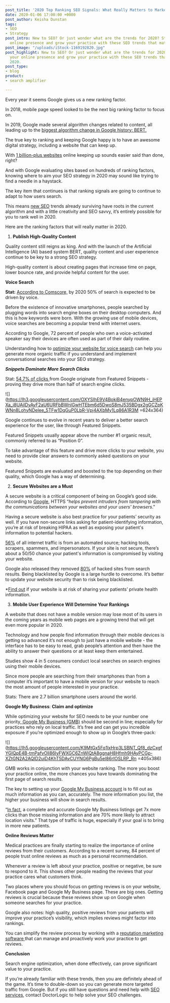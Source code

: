```yaml
---
post_title: '2020 Top Ranking SEO Signals: What Really Matters to Market your Practice'
date: 2020-01-06 17:00:00 +0000
post_author: Keisha Dunstan
tags:
- SEO
- Strategy
post_intro: New to SEO? Or just wonder what are the trends for 2020? Strengthen your
  online presence and grow your practice with these SEO trends that matter in 2020.
post_image: "/uploads/iStock-1169192820.jpg"
post_highlight: New to SEO? Or just wonder what are the trends for 2020? Strengthen
  your online presence and grow your practice with these SEO trends that matter in
  2020.
post_type:
- blog
product:
- search amplifier

---
```

Every year it seems Google gives us a new ranking factor.

In 2018, mobile page speed looked to be the next big ranking factor to focus on.

In 2019, Google made several algorithm changes related to content, all leading up to the [biggest algorithm change in Google history: BERT.](https://doctorlogic.com/blog/2019-11-05what-is-bert-latest-google-update)

The true key to ranking and keeping Google happy is to have an awesome digital strategy, including a website that can keep up.

With [1 billion-plus websites](https://www.internetlivestats.com/total-number-of-websites/) online keeping up sounds easier said than done, right?

And with Google evaluating sites based on hundreds of ranking factors, knowing where to aim your SEO strategy in 2020 may sound like trying to find a needle in a haystack.

The key item that continues is that ranking signals are going to continue to adapt to how users search.

This means [new SEO](https://www.internetlivestats.com/total-number-of-websites/) trends already surviving have roots in the current algorithm and with a little creativity and SEO savvy, it’s entirely possible for you to rank well in 2020.

Here are the ranking factors that will really matter in 2020.

1. **Publish High-Quality Content**

Quality content still reigns as king. And with the launch of the Artificial Intelligence (AI) based system BERT, quality content and user experience continue to be key to a strong SEO strategy.

High-quality content is about creating pages that increase time on page, lower bounce rate, and provide helpful content for the user.

**Voice Search**

**Stat:** [According to Comscore,](https://www.campaignlive.co.uk/article/just-say-it-future-search-voice-personal-digital-assistants/1392459) by 2020 50% of search is expected to be driven by voice.

Before the existence of innovative smartphones, people searched by plugging words into search engine boxes on their desktop computers. And this is how keywords were born. With the growing use of mobile devices, voice searches are becoming a popular trend with internet users.

According to Google, 72 percent of people who own a voice-activated speaker say their devices are often used as part of their daily routine.

Understanding how to [optimize your website for voice search](https://doctorlogic.com/blog/why-you-need-voice-search.html) can help you generate more organic traffic if you understand and implement conversational searches into your SEO strategy.

  
**_Snippets Dominate More Search Clicks_**

Stat: [54.7% of clicks ](https://www.searchenginepeople.com/blog/googles-featured-snippets-roundup-recent-stats-studies.html)from Google originate from Featured Snippets - proving they drive more than half of search engine clicks.

![](https://lh3.googleusercontent.com/OXYSIhE9V4BokiB4enypOWN9H_iHEPXa_i8UAjlDyAyF2aU6URFbBWnlGwHTEbm6d5DwoS8mJ535BDgx2gGCZpKWNn8LohyNDelee_5TFw1DqGuP0LbR-Vpj4AXbMy1Lq86A1R3M =624x364)

Google continues to evolve in recent years to deliver a better search experience for the user, like through Featured Snippets.

Featured Snippets usually appear above the number #1 organic result, commonly referred to as “Position 0”.

To take advantage of this feature and drive more clicks to your website, you need to provide clear answers to commonly asked questions on your website.

Featured Snippets are evaluated and boosted to the top depending on their quality, which Google has a way of determining.

2. **Secure Websites are a Must**

A secure website is a critical component of being on Google’s good side. According to [Google](https://developers.google.com/web/fundamentals/security/encrypt-in-transit/why-https), HTTPS “_helps prevent intruders from tampering with the communications between your websites and your users’ browsers_.”

Having a secure website is also best practice for your patients’ security as well. If you have non-secure links asking for patient-identifying information, you’re at risk of breaking HIPAA as well as exposing your patient's information to potential hackers.

[56%](https://www.webarxsecurity.com/5-reasons-website-security-important-2018/) of all internet traffic is from an automated source; hacking tools, scrapers, spammers, and impersonators. If your site is not secure, there’s about a 50/50 chance your patient's information is compromised by visiting your website.

Google also released they removed [80%](https://www.webarxsecurity.com/5-reasons-website-security-important-2018/) of hacked sites from search results. Being blacklisted by Google is a large hurdle to overcome. It’s better to update your website security than to risk being blacklisted.

\*[Find out](https://doctorlogic.com/website-analysis) if your website is at risk of sharing your patients’ private health information.

3. **Mobile User Experience Will Determine Your Rankings**

A website that does not have a mobile version may lose most of its users in the coming years as mobile web pages are a growing trend that will get even more popular in 2020.

Technology and how people find information through their mobile devices is getting so advanced it’s not enough to just have a mobile website - the interface has to be easy to read, grab people’s attention and then have the ability to answer their questions or at least keep them entertained.

Studies show 4 in 5 consumers conduct local searches on search engines using their mobile devices.

Since more people are searching from their smartphones than from a computer it’s important to have a mobile version for your website to reach the most amount of people interested in your practice.

Stats: There are 2.7 billion smartphone users around the world.

**Google My Business**: **Claim and optimize**

While optimizing your website for SEO needs to be your number one priority,[ Google My Business (GMB)](https://www.google.com/business/) should be second in line; especially for practices who rely on local traffic. It’s free and can get you incredible exposure if you’re optimized enough to show up in Google’s three-pack:

![](https://lh5.googleusercontent.com/K9MtGx5Fq1lxHrp3LSBNT_Qf8_dzCxgfYGIQpE4B-tmPafvOll86IyFWXGC6ZnWIQtA8ggnaH8Hfmh9HAyPCGp-XZtGN2A2AQID2uiD4KhT5DAvCUYNG6PgBu5el86rIOSLRP_Rn =405x386)

GMB works in conjunction with your website ranking. The more you boost your practice online, the more chances you have towards dominating the first page of search results.

The key to setting up your [Google My Business account](https://doctorlogic.com/blog/2019-10-01do-and-dont-google-business.html) is to fill out as much information as you can, accurately. The more information you list, the higher your business will show in search results.

“[In fact](https://thrivehive.com/how-to-rank-your-business-higher-on-google/), a complete and accurate Google My Business listings get 7x more clicks than those missing information and are 70% more likely to attract location visits.” That type of traffic is huge, especially if your goal is to bring in more new patients.

**Online Reviews Matter**

Medical practices are finally starting to realize the importance of online reviews from their customers. According to a recent survey, 84 percent of people trust online reviews as much as a personal recommendation.

Whenever a review is left about your practice, positive or negative, be sure to respond to it. This shows other people reading the reviews that your practice cares what customers think.

Two places where you should focus on getting reviews is on your website, Facebook page and Google My Business page. These are big ones. Getting reviews is crucial because these reviews show up on Google when someone searches for your practice.

Google also notes: high quality, positive reviews from your patients will improve your practice’s visibility, which implies reviews might factor into rankings.

You can simplify the review process by working with a [reputation marketing software ](https://doctorlogic.com/social-reputation)that can manage and proactively work your practice to get reviews.

**Conclusion**

Search engine optimization, when done effectively, can prove significant value to your practice.

If you’re already familiar with these trends, then you are definitely ahead of the game. It’s time to double-down so you can generate more targeted traffic from Google. But if you still have questions and need help with [SEO services](https://doctorlogic.com/search-amplifier), contact DoctorLogic to help solve your SEO challenges. 